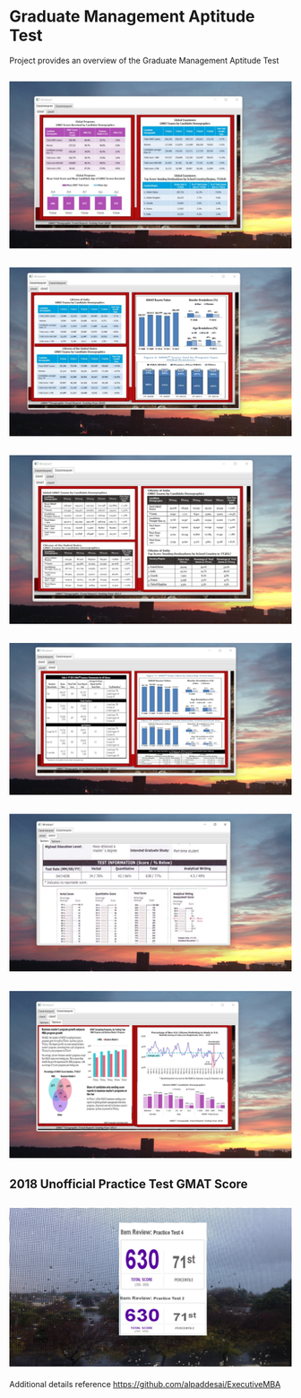 # Graduate Management Aptitude Test

Project provides an overview of the Graduate Management Aptitude Test

## ![image](GMATImage1.jpg)

## ![image](GMATImage2.jpg)

## ![image](GMATImage3.jpg)

## ![image](GMATImage4.jpg)

## ![image](GMATImage5.jpg)

## ![image](GMATImage6.jpg)

## 2018 Unofficial Practice Test GMAT Score
## ![image](GMATImage7.jpg)

Additional details reference  https://github.com/alpaddesai/ExecutiveMBA
